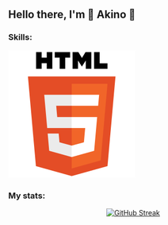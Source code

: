<!-- introduction section -->
## Hello there, I'm 🧚 Akino 🧚
### Skills:
<div>
  <img src="https://github.com/devicons/devicon/blob/master/icons/html5/html5-original-wordmark.svg" alt="HTML5">
</div>

<!--Status Section-->
### My stats:
<div align=center>
  <a href="https://git.io/streak-stats">
    <img src="https://streak-stats.demolab.com/?user=scarletpixie&theme=dark" alt="GitHub Streak">
  </a>
</div>
